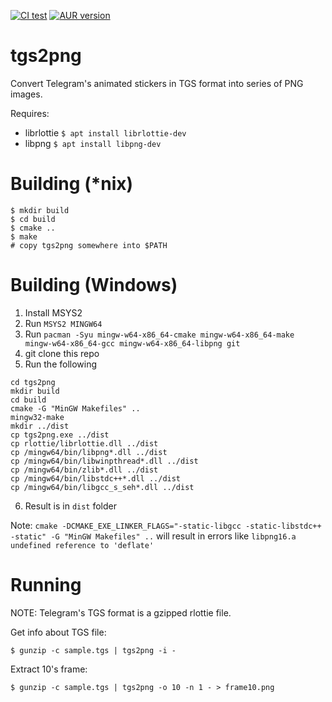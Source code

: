 [![CI test](https://github.com/zevlg/tgs2png/workflows/CI/badge.svg)](https://github.com/zevlg/tgs2png/actions)
[![AUR version](https://img.shields.io/aur/version/tgs2png-git)](https://aur.archlinux.org/packages/tgs2png-git)

# tgs2png

Convert Telegram's animated stickers in TGS format into series of PNG
images.

Requires:
* librlottie `$ apt install librlottie-dev`
* libpng `$ apt install libpng-dev`

# Building (*nix)

```console
$ mkdir build
$ cd build
$ cmake ..
$ make
# copy tgs2png somewhere into $PATH
```

# Building (Windows)

1. Install MSYS2
2. Run `MSYS2 MINGW64`
3. Run `pacman -Syu mingw-w64-x86_64-cmake mingw-w64-x86_64-make mingw-w64-x86_64-gcc mingw-w64-x86_64-libpng git`
4. git clone this repo
5. Run the following
```
cd tgs2png
mkdir build
cd build
cmake -G "MinGW Makefiles" ..
mingw32-make
mkdir ../dist
cp tgs2png.exe ../dist
cp rlottie/librlottie.dll ../dist
cp /mingw64/bin/libpng*.dll ../dist
cp /mingw64/bin/libwinpthread*.dll ../dist
cp /mingw64/bin/zlib*.dll ../dist
cp /mingw64/bin/libstdc++*.dll ../dist
cp /mingw64/bin/libgcc_s_seh*.dll ../dist
```
6. Result is in `dist` folder

Note: `cmake -DCMAKE_EXE_LINKER_FLAGS="-static-libgcc -static-libstdc++ -static" -G "MinGW Makefiles" ..` will result in errors like `libpng16.a undefined reference to 'deflate'`

# Running

NOTE: Telegram's TGS format is a gzipped rlottie file.

Get info about TGS file:
```console
$ gunzip -c sample.tgs | tgs2png -i -
```

Extract 10's frame:
```console
$ gunzip -c sample.tgs | tgs2png -o 10 -n 1 - > frame10.png
```
